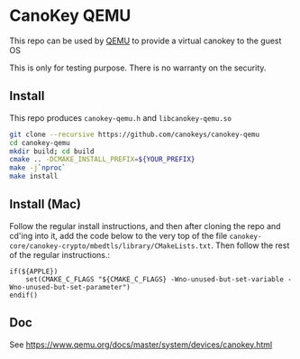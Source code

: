 # CanoKey QEMU

This repo can be used by [QEMU](https://github.com/canokeys/qemu) to provide a virtual canokey to the guest OS

This is only for testing purpose. There is no warranty on the security.

## Install

This repo produces `canokey-qemu.h` and `libcanokey-qemu.so`

```bash
git clone --recursive https://github.com/canokeys/canokey-qemu
cd canokey-qemu
mkdir build; cd build
cmake .. -DCMAKE_INSTALL_PREFIX=${YOUR_PREFIX}
make -j`nproc`
make install
```

## Install (Mac)
Follow the regular install instructions, and then after cloning the repo and cd'ing into it, add the code below to the very top of the file `canokey-core/canokey-crypto/mbedtls/library/CMakeLists.txt`.  Then follow the rest of the regular instructions.:
```
if(${APPLE})
	set(CMAKE_C_FLAGS "${CMAKE_C_FLAGS} -Wno-unused-but-set-variable -Wno-unused-but-set-parameter")
endif()
```

## Doc

See <https://www.qemu.org/docs/master/system/devices/canokey.html>
